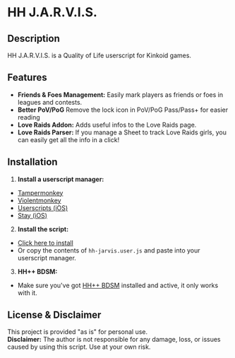 # HH J.A.R.V.I.S.

## Description

HH J.A.R.V.I.S. is a Quality of Life userscript for Kinkoid games.

## Features

- **Friends & Foes Management:** Easily mark players as friends or foes in leagues and contests.
- **Better PoV/PoG** Remove the lock icon in PoV/PoG Pass/Pass+ for easier reading
- **Love Raids Addon:** Adds useful infos to the Love Raids page.
- **Love Raids Parser:** If you manage a Sheet to track Love Raids girls, you can easily get all the info in a click!

## Installation

1. **Install a userscript manager:**  
- [Tampermonkey](https://www.tampermonkey.net/)
- [Violentmonkey](https://violentmonkey.github.io/)
- [Userscripts (iOS)](https://apps.apple.com/us/app/userscripts/id1463298887)
- [Stay (iOS)](https://apps.apple.com/us/app/stay-for-safari/id1591620171)

2. **Install the script:**  
- [Click here to install](https://raw.githubusercontent.com/Iron-Man-Mk85/hh-jarvis/main/hh-jarvis.user.js)
- Or copy the contents of `hh-jarvis.user.js` and paste into your userscript manager.

3. **HH++ BDSM:**
- Make sure you've got [HH++ BDSM](https://github.com/zoop0kemon/hh-plus-plus/) installed and active, it only works with it.

## License & Disclaimer

This project is provided "as is" for personal use.  
**Disclaimer:** The author is not responsible for any damage, loss, or issues caused by using this script. Use at your own risk.